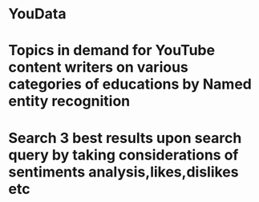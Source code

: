 # YouData

# Topics in demand for YouTube content writers on various categories of educations by Named entity recognition

# Search 3 best results upon search query by taking considerations of sentiments analysis,likes,dislikes etc

